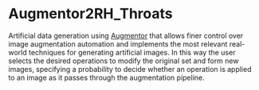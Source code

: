 # Augmentor2RH_Throats
Artificial data generation using [Augmentor](https://github.com/mdbloice/Augmentor) that allows finer control over image augmentation automation and implements the most relevant real-world techniques for generating artificial images. In this way the user selects the desired operations to modify the original set and form new images, specifying a probability to decide whether an operation is applied to an image as it passes through the augmentation pipeline.
